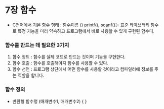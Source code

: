 # 7장 함수

- C언어에서 기본 함수 형태 : 함수이름 ()  printf(), scanf()는 표준 라이브러리 함수로 특정 기능을 미리 약속하고 프로그램에서 바로 사용할 수 있게 구현된 함수다. 

### 함수를 만드는 데 필요한 3가지
1. 함수 정의 : 함수를 실제 코드로 만드는 것이며 기능을 구현한다. 
2. 함수 호출 : 함수를 호출해야지 함수를 사용할 수 있다.
3. 함수 선언 : 프로그램 상단에서 어떤 함수를 사용할 것이라고 컴파일러에 정보를 주는 역할을 합니다. 

### 함수 정의
- 반환형 함수명 (매개변수1, 매개변수2)
   {
    }
